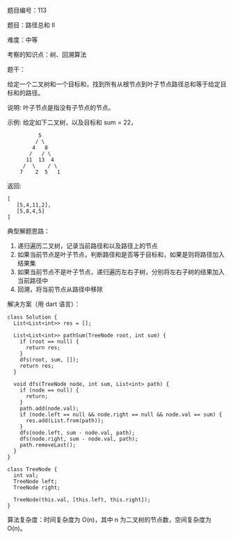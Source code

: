题目编号：113

题目：路径总和 II

难度：中等

考察的知识点：树、回溯算法

题干：

给定一个二叉树和一个目标和，找到所有从根节点到叶子节点路径总和等于给定目标和的路径。

说明: 叶子节点是指没有子节点的节点。

示例:
给定如下二叉树，以及目标和 sum = 22，

              5
             / \
            4   8
           /   / \
          11  13  4
         /  \    / \
        7    2  5   1

返回:

    [
       [5,4,11,2],
       [5,8,4,5]
    ]

典型解题思路：

1. 递归遍历二叉树，记录当前路径和以及路径上的节点
2. 如果当前节点是叶子节点，判断路径和是否等于目标和，如果是则将路径加入结果集
3. 如果当前节点不是叶子节点，递归遍历左右子树，分别将左右子树的结果加入当前路径中
4. 回溯，将当前节点从路径中移除

解决方案（用 dart 语言）：

```
class Solution {
  List<List<int>> res = [];

  List<List<int>> pathSum(TreeNode root, int sum) {
    if (root == null) {
      return res;
    }
    dfs(root, sum, []);
    return res;
  }

  void dfs(TreeNode node, int sum, List<int> path) {
    if (node == null) {
      return;
    }
    path.add(node.val);
    if (node.left == null && node.right == null && node.val == sum) {
      res.add(List.from(path));
    }
    dfs(node.left, sum - node.val, path);
    dfs(node.right, sum - node.val, path);
    path.removeLast();
  }
}

class TreeNode {
  int val;
  TreeNode left;
  TreeNode right;

  TreeNode(this.val, [this.left, this.right]);
}
```

算法复杂度：时间复杂度为 O(n)，其中 n 为二叉树的节点数，空间复杂度为 O(n)。